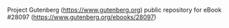 Project Gutenberg (https://www.gutenberg.org) public repository for eBook #28097 (https://www.gutenberg.org/ebooks/28097)
